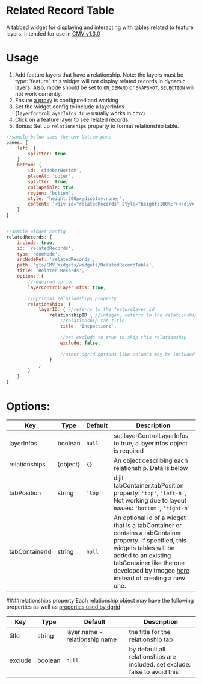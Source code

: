 Related Record Table
====================

A tabbed widget for displaying and interacting with tables related to feature layers.
Intended for use in [CMV v1.3.0](https://github.com/cmv/cmv-app/) 

Usage
======

1. Add feature layers that have a relationship. Note: the layers must be type: 'feature', this widget will not display related records in dynamic layers. Also, mode should be set to `ON_DEMAND` or `SNAPSHOT`. `SELECTION` will not work currently.
2. Ensure [a proxy](https://github.com/Esri/resource-proxy) is configured and working
2. Set the widget config to include a layerInfos (`layerControlLayerInfos:true` usually works in cmv)
3. Click on a feature layer to see related records.
4. Bonus: Set up `relationships` property to format relationship table.

```JavaScript
//sample below uses the cmv bottom pane
panes: {
    left: {
        splitter: true
    }
    bottom: {
        id: 'sidebarBottom',
        placeAt: 'outer',
        splitter: true,
        collapsible: true,
        region: 'bottom',
        style: 'height:300px;display:none;',
        content: '<div id="relatedRecords" style="height:100%;"></div>'
    }
}


//sample widget config
relatedRecords: {
    include: true,
    id: 'relatedRecords',
    type: 'domNode',
    srcNodeRef: 'relatedRecords',
    path: 'gis/CMV_Widgets/widgets/RelatedRecordTable',
    title: 'Related Records',
    options: {
        //required option
        layerControlLayerInfos: true,

        //optional relationships property
        relationships: {
            layerID: { //referrs to the featurelayer id
                relationshipID { //integer, referrs to the relationship id on the rest services page
                    //relationship tab title
                    title: 'Inspections',

                    //set exclude to true to skip this relationship
                    exclude: false,
                    
                    //other dgrid options like columns may be included
                }
            }
        }
    }
}
```
Options:
========

Key        |      Type      | Default |  Description
---|-----|-------|----
layerInfos | boolean | `null` | set layerControlLayerInfos to true, a layerInfos object is required
relationships | {object} | `{}` | An object describing each relationship. Details below
tabPosition | string |  `'top'` | dijit tabContainer.tabPosition property: `'top'`, `'left-h'`, Not working due to layout issues: `'bottom'`, `'right-h'` 
tabContainerId | string | `null` | An optional id of a widget that is a tabContainer or contains a tabContainer property. If specified, this widgets tables will be added to an existing tabContainer like the one developed by tmcgee [here](https://github.com/tmcgee/cmv-widgets/blob/master/widgets/AttributesTable/README.md) instead of creating a new one.

####relationships property
Each relationship object may have the following properties as well as [properties 
used by dgrid](https://github.com/SitePen/dgrid/blob/master/doc/components/core-components/OnDemandList-and-OnDemandGrid.md)

Key | Type | Default | Description
----|------|---------|----
title | string | layer.name - relationship.name | the title for the relationship tab
exclude | boolean | `null` | by default all relationships are included. set exclude: false to avoid this
